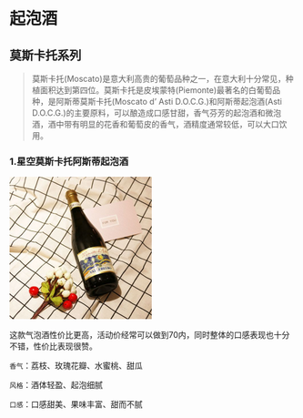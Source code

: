 # 起泡酒

## 莫斯卡托系列

> 莫斯卡托(Moscato)是意大利高贵的葡萄品种之一，在意大利十分常见，种植面积达到第四位。莫斯卡托是皮埃蒙特(Piemonte)最著名的白葡萄品种，是阿斯蒂莫斯卡托(Moscato d’ Asti D.O.C.G.)和阿斯蒂起泡酒(Asti D.O.C.G.)的主要原料，可以酿造成口感甘甜，香气芬芳的起泡酒和微泡酒，酒中带有明显的花香和葡萄皮的香气，酒精度通常较低，可以大口饮用。

### 1.星空莫斯卡托阿斯蒂起泡酒

<img src="assets/u=3439024494,3672033406&fm=224&app=112&f=JPEG.jpg" style="zoom: 50%;" />

这款气泡酒性价比更高，活动价经常可以做到70内，同时整体的口感表现也十分不错，性价比表现很赞。

`香气`：荔枝、玫瑰花瓣、水蜜桃、甜瓜

`风格`：酒体轻盈、起泡细腻

`口感`：口感甜美、果味丰富、甜而不腻